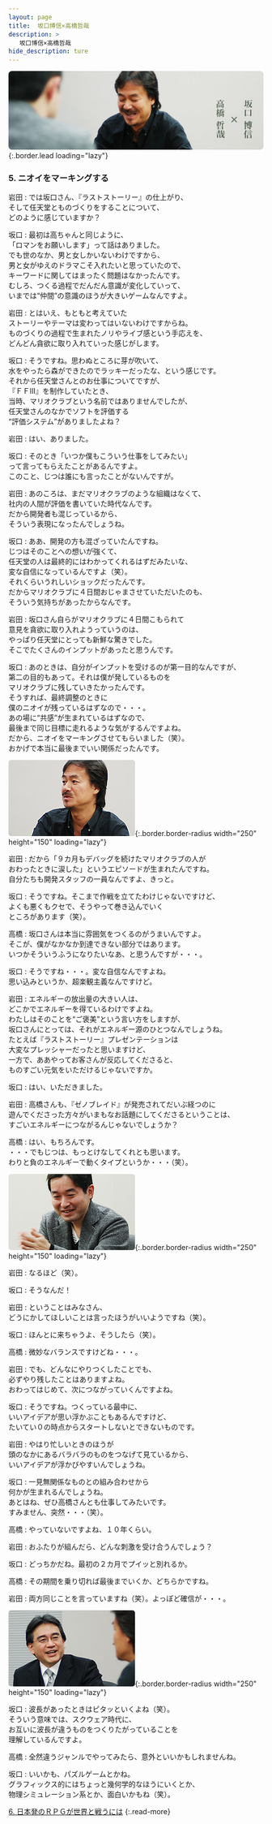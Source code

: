```yaml
---
layout: page
title:  坂口博信×高橋哲哉
description: >
   坂口博信×高橋哲哉
hide_description: ture
---
```


![](/others/interviews/jp/wii/slsjsx4j/vol1/img/mainvisual5.jpg){:.border.lead loading="lazy"}

### 5. ニオイをマーキングする

岩田
: では坂口さん、『ラストストーリー』の仕上がり、<br>そして任天堂とものづくりをすることについて、<br>どのように感じていますか？

坂口
: 最初は高ちゃんと同じように、<br>「ロマンをお願いします」って話はありました。<br>でも世のなか、男と女しかいないわけですから、<br>男と女がゆえのドラマこそ入れたいと思っていたので、<br>キーワードに関してはまったく問題はなかったんです。<br>むしろ、つくる過程でだんだん意識が変化していって、<br>いまでは“仲間”の意識のほうが大きいゲームなんですよ。

岩田
: とはいえ、もともと考えていた<br>ストーリーやテーマは変わってはいないわけですからね。<br>ものづくりの過程で生まれたノリやライブ感という手応えを、<br>どんどん貪欲に取り入れていった感じがします。

坂口
: そうですね。思わぬところに芽が吹いて、<br>水をやったら森ができたのでラッキーだったな、という感じです。<br>それから任天堂さんとのお仕事についてですが、<br>『ＦＦIII』を制作していたとき、<br>当時、マリオクラブという名前ではありませんでしたが、<br>任天堂さんのなかでソフトを評価する<br>“評価システム”がありましたよね？

岩田
: はい、ありました。

坂口
: そのとき「いつか僕もこういう仕事をしてみたい」<br>って言ってもらえたことがあるんですよ。<br>このこと、じつは誰にも言ったことがないんですが。

岩田
: あのころは、まだマリオクラブのような組織はなくて、<br>社内の人間が評価を書いていた時代なんです。<br>だから開発者も混じっているから、<br>そういう表現になったんでしょうね。

坂口
: ああ、開発の方も混ざっていたんですね。<br>じつはそのことへの想いが強くて、<br>任天堂の人は最終的にはわかってくれるはずだみたいな、<br>変な自信になっているんですよ（笑）。<br>それくらいうれしいショックだったんです。<br>だからマリオクラブに４日間おじゃまさせていただいたのも、<br>そういう気持ちがあったからなんです。

岩田
: 坂口さん自らがマリオクラブに４日間こもられて<br>意見を貪欲に取り入れようっていうのは、<br>やっぱり任天堂にとっても新鮮な驚きでした。<br>そこでたくさんのインプットがあったと思うんです。

坂口
: あのときは、自分がインプットを受けるのが第一目的なんですが、<br>第二の目的もあって。それは僕が発しているものを<br>マリオクラブに残していきたかったんです。<br>そうすれば、最終調整のときに<br>僕のニオイが残っているはずなので・・・。<br>あの場に“共感”が生まれているはずなので、<br>最後まで同じ目標に走れるような気がするんですよね。<br>だから、ニオイをマーキングさせてもらいました（笑）。<br>おかげで本当に最後までいい関係だったんです。

![](/others/interviews/jp/wii/slsjsx4j/vol1/img/photo13.jpg){:.border.border-radius width="250" height="150" loading="lazy"}

岩田
: だから「９カ月もデバッグを続けたマリオクラブの人が<br>おわったときに涙した」というエピソードが生まれたんですね。<br>自分たちも開発スタッフの一員なんですよ、きっと。

坂口
: そうですね。そこまで作戦を立てたわけじゃないですけど、<br>よくも悪くもクセで、そうやって巻き込んでいく<br>ところがあります（笑）。

高橋
: 坂口さんは本当に雰囲気をつくるのがうまいんですよ。<br>そこが、僕がなかなか到達できない部分ではあります。<br>いつかそういうふうになりたいなあ、と思うんですが・・・。

坂口
: そうですね・・・。変な自信なんですよね。<br>思い込みというか、超楽観主義なんですけど。

岩田
: エネルギーの放出量の大きい人は、<br>どこかでエネルギーを得ているわけですよね。<br>わたしはそのことを“ご褒美”という言い方をしますが、<br>坂口さんにとっては、それがエネルギー源のひとつなんでしょうね。<br>たとえば『ラストストーリー』プレゼンテーションは<br>大変なプレッシャーだったと思いますけど、<br>一方で、ああやってお客さんが反応してくださると、<br>ものすごい元気をいただけるじゃないですか。

坂口
: はい、いただきました。

岩田
: 高橋さんも、『ゼノブレイド』が発売されてだいぶ経つのに<br>遊んでくださった方々がいまもなお話題にしてくださるということは、<br>すごいエネルギーにつながるんじゃないでしょうか？

高橋
: はい、もちろんです。<br>・・・でもじつは、もっとけなしてくれとも思います。<br>わりと負のエネルギーで動くタイプというか・・・（笑）。

![](/others/interviews/jp/wii/slsjsx4j/vol1/img/photo14.jpg){:.border.border-radius width="250" height="150" loading="lazy"}

岩田
: なるほど（笑）。

坂口
: そうなんだ！

岩田
: ということはみなさん、<br>どうにかしてほしいことは言ったほうがいいようですね（笑）。

坂口
: ほんとに来ちゃうよ、そうしたら（笑）。

高橋
: 微妙なバランスですけどね・・・。

岩田
: でも、どんなにやりつくしたことでも、<br>必ずやり残したことはありますよね。<br>おわってはじめて、次につながっていくんですよね。

坂口
: そうですね。つくっている最中に、<br>いいアイデアが思い浮かぶこともあるんですけど、<br>たいてい０の時点からスタートしないとできないものです。

岩田
: やはり忙しいときのほうが<br>頭のなかにあるバラバラのものをつなげて見ているから、<br>いいアイデアが浮かびやすいんでしょうね。

坂口
: 一見無関係なものとの組み合わせから<br>何かが生まれるんでしょうね。<br>あとはね、ぜひ高橋さんとも仕事してみたいです。<br>すみません、突然・・・（笑）。

高橋
: やっていないですよね、１０年くらい。

岩田
: おふたりが組んだら、どんな刺激を受け合うんでしょう？

坂口
: どっちかだね。最初の２カ月でプイッと別れるか。

高橋
: その期間を乗り切れば最後までいくか、どちらかですね。

岩田
: 両方同じことを言っていますね（笑）。よっぽど確信が・・・。

![](/others/interviews/jp/wii/slsjsx4j/vol1/img/photo15.jpg){:.border.border-radius width="250" height="150" loading="lazy"}

坂口
: 波長があったときはピタッといくよね（笑）。<br>そういう意味では、スクウェア時代に、<br>お互いに波長が違うものをつくりたがっていることを<br>理解しているんですよ。

高橋
: 全然違うジャンルでやってみたら、意外といいかもしれませんね。

坂口
: いいかも、パズルゲームとかね。<br>グラフィックス的にはちょっと幾何学的なほうにいくとか、<br>物理シミュレーション系とか、面白いかもね（笑）。

[6. 日本発のＲＰＧが世界と戦うには](6.md)
{:.read-more}

